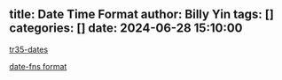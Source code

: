 title: Date Time Format
author: Billy Yin
tags: []
categories: []
date: 2024-06-28 15:10:00
---
[tr35-dates](https://www.unicode.org/reports/tr35/tr35-dates.html#Date_Field_Symbol_Table)

[date-fns format](https://date-fns.org/v2.30.0/docs/format)

